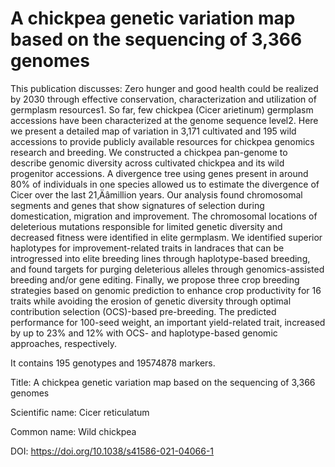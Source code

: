 # A chickpea genetic variation map based on the sequencing of 3,366 genomes

This publication discusses: Zero hunger and good health could be realized by 2030 through effective conservation, characterization and utilization of germplasm resources1. So far, few chickpea (Cicer arietinum) germplasm accessions have been characterized at the genome sequence level2. Here we present a detailed map of variation in 3,171 cultivated and 195 wild accessions to provide publicly available resources for chickpea genomics research and breeding. We constructed a chickpea pan-genome to describe genomic diversity across cultivated chickpea and its wild progenitor accessions. A divergence tree using genes present in around 80% of individuals in one species allowed us to estimate the divergence of Cicer over the last 21‚Äâmillion years. Our analysis found chromosomal segments and genes that show signatures of selection during domestication, migration and improvement. The chromosomal locations of deleterious mutations responsible for limited genetic diversity and decreased fitness were identified in elite germplasm. We identified superior haplotypes for improvement-related traits in landraces that can be introgressed into elite breeding lines through haplotype-based breeding, and found targets for purging deleterious alleles through genomics-assisted breeding and/or gene editing. Finally, we propose three crop breeding strategies based on genomic prediction to enhance crop productivity for 16 traits while avoiding the erosion of genetic diversity through optimal contribution selection (OCS)-based pre-breeding. The predicted performance for 100-seed weight, an important yield-related trait, increased by up to 23% and 12% with OCS- and haplotype-based genomic approaches, respectively.

It contains 195 genotypes and 19574878 markers.

Title: A chickpea genetic variation map based on the sequencing of 3,366 genomes

Scientific name: Cicer reticulatum

Common name: Wild chickpea

DOI: https://doi.org/10.1038/s41586-021-04066-1


